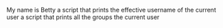 My name is Betty
a script that prints the effective username of the current user 
a script that prints all the groups the current user
